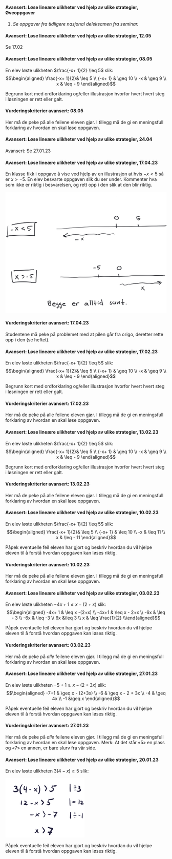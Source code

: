 
#### Avansert: Løse lineære ulikheter ved hjelp av ulike strategier,  Øveoppgaver

1. *Se oppgaver fra tidligere nasjonal deleksamen fra seminar.*


#### Avansert: Løse lineære ulikheter ved hjelp av ulike strategier,  12.05

Se 17.02


#### Avansert: Løse lineære ulikheter ved hjelp av ulike strategier,  08.05

En elev løste ulikheten $\frac{-x+ 1}{2} \leq 5$ slik:
$$\begin{aligned} \frac{-x+ 1}{2}& \leq 5  \\ {-x+ 1}  & \geq 10 \\  -x & \geq 9 \\ x & \leq - 9 \end{aligned}$$

Begrunn kort med ordforklaring og/eller illustrasjon hvorfor hvert hvert steg i løsningen er rett eller galt.


#### Vurderingskriterier avansert:  08.05

Her må de peke på alle feilene eleven gjør. I tillegg må de gi en meningsfull forklaring av hvordan en skal løse oppgaven.


#### Avansert: Løse lineære ulikheter ved hjelp av ulike strategier,  24.04

Avansert: Se 27.01.23


#### Avansert: Løse lineære ulikheter ved hjelp av ulike strategier,  17.04.23

En klasse fikk i oppgave å vise ved hjelp av en illustrasjon at hvis $-x < 5$ så er $x > -5$. En elev besvarte oppgaven slik du ser under. Kommenter hva som ikke er riktig i besvarelsen, og rett opp i den slik at den blir riktig.

![](https://raw.githubusercontent.com/Andremartiny/MA-173/main/img/2023-04-16-20-39-01.png)

#### Vurderingskriterier avansert:  17.04.23

Studentene må peke på problemet med at pilen går fra origo, deretter rette opp i den (se heftet).


#### Avansert: Løse lineære ulikheter ved hjelp av ulike strategier,  17.02.23

En elev løste ulikheten $\frac{-x+ 1}{2} \leq 5$ slik:
$$\begin{aligned} \frac{-x+ 1}{2}& \leq 5  \\ {-x+ 1}  & \geq 10 \\  -x & \geq 9 \\ x & \leq - 9 \end{aligned}$$

Begrunn kort med ordforklaring og/eller illustrasjon hvorfor hvert hvert steg i løsningen er rett eller galt.

#### Vurderingskriterier avansert:  17.02.23

Her må de peke på alle feilene eleven gjør. I tillegg må de gi en meningsfull forklaring av hvordan en skal løse oppgaven.


#### Avansert: Løse lineære ulikheter ved hjelp av ulike strategier,  13.02.23

En elev løste ulikheten $\frac{-x+ 1}{2} \leq 5$ slik:
$$\begin{aligned} \frac{-x+ 1}{2}& \leq 5  \\ {-x+ 1}  & \geq 10 \\  -x & \geq 9 \\ x & \leq - 9 \end{aligned}$$

Begrunn kort med ordforklaring og/eller illustrasjon hvorfor hvert hvert steg i løsningen er rett eller galt.

#### Vurderingskriterier avansert:  13.02.23

Her må de peke på alle feilene eleven gjør. I tillegg må de gi en meningsfull forklaring av hvordan en skal løse oppgaven.


#### Avansert: Løse lineære ulikheter ved hjelp av ulike strategier,  10.02.23

En elev løste ulikheten $\frac{-x+ 1}{2} \leq 5$ slik:
$$\begin{aligned} \frac{-x+ 1}{2}& \leq 5  \\ {-x+ 1}  & \leq 10 \\  -x & \leq 11 \\ x & \leq - 11 \end{aligned}$$

Påpek eventuelle feil eleven har gjort og beskriv hvordan du vil hjelpe eleven til å forstå hvordan oppgaven kan løses riktig.

#### Vurderingskriterier avansert:  10.02.23

Her må de peke på alle feilene eleven gjør. I tillegg må de gi en meningsfull forklaring av hvordan en skal løse oppgaven.


#### Avansert: Løse lineære ulikheter ved hjelp av ulike strategier,  03.02.23

En elev løste ulikheten $-4x+ 1 \leq x -(2+x)$ slik:
$$\begin{aligned} -4x+ 1 & \leq x -(2+x) \\ -4x+1 & \leq  x - 2+x \\ -6x & \leq - 3 \\ -6x & \leq -3 \\ 6x &\leq 3  \\ x & \leq \frac{1}{2} \\\end{aligned}$$

Påpek eventuelle feil eleven har gjort og beskriv hvordan du vil hjelpe eleven til å forstå hvordan oppgaven kan løses riktig.

#### Vurderingskriterier avansert:  03.02.23

Her må de peke på *alle* feilene eleven gjør. I tillegg må de gi en meningsfull forklaring av hvordan en skal løse oppgaven.


#### Avansert: Løse lineære ulikheter ved hjelp av ulike strategier,  27.01.23

En elev løste ulikheten $-5+ 1 \geq x -(2+3x)$ slik:
$$\begin{aligned} -7+1 & \geq x - (2+3x) \\ -6 & \geq x - 2 + 3x \\ -4 & \geq 4x \\ -1 &\geq x \end{aligned}$$

Påpek eventuelle feil eleven har gjort og beskriv hvordan du vil hjelpe eleven til å forstå hvordan oppgaven kan løses riktig.

#### Vurderingskriterier avansert:  27.01.23

Her må de peke på *alle* feilene eleven gjør. I tillegg må de gi en meningsfull forklaring av hvordan en skal løse oppgaven. Merk: At det står «5» en plass og «7» en annen, er bare slurv fra vår side.


#### Avansert: Løse lineære ulikheter ved hjelp av ulike strategier,  20.01.23

En elev løste ulikheten $3(4-x) \geq 5$ slik:

![](https://raw.githubusercontent.com/Andremartiny/MA-173/main/img/2023-03-24-15-06-19.png)

Påpek eventuelle feil eleven har gjort og beskriv hvordan du vil hjelpe eleven til å forstå hvordan oppgaven kan løses riktig.
